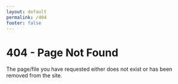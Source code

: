 ```yaml
---
layout: default
permalink: /404
footer: false
---
```


# 404 - Page Not Found

The page/file you have requested either does not exist or has been removed from the site.
